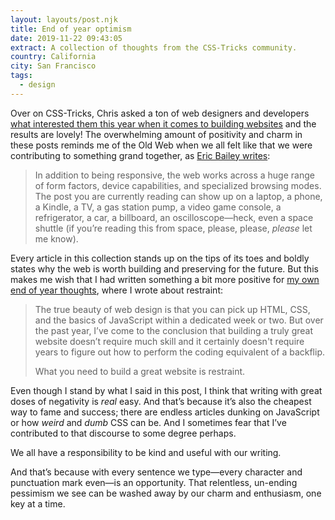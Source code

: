 ```yaml
---
layout: layouts/post.njk
title: End of year optimism
date: 2019-11-22 09:43:05
extract: A collection of thoughts from the CSS-Tricks community.
country: California
city: San Francisco
tags:
  - design
---
```


Over on CSS-Tricks, Chris asked a ton of web designers and developers [what interested them this year when it comes to building websites](https://css-tricks.com/category/2019-end-of-year-thoughts/) and the results are lovely! The overwhelming amount of positivity and charm in these posts reminds me of the Old Web when we all felt like that we were contributing to something grand together, as [Eric Bailey writes](https://css-tricks.com/what-the-web-still-is/):

> In addition to being responsive, the web works across a huge range of form factors, device capabilities, and specialized browsing modes. The post you are currently reading can show up on a laptop, a phone, a Kindle, a TV, a gas station pump, a video game console, a refrigerator, a car, a billboard, an oscilloscope—heck, even a space shuttle (if you’re reading this from space, please, please, _please_ let me know).

Every article in this collection stands up on the tips of its toes and boldly states why the web is worth building and preserving for the future. But this makes me wish that I had written something a bit more positive for [my own end of year thoughts](https://css-tricks.com/no-absolutely-not/), where I wrote about restraint:

> The true beauty of web design is that you can pick up HTML, CSS, and the basics of JavaScript within a dedicated week or two. But over the past year, I’ve come to the conclusion that building a truly great website doesn’t require much skill and it certainly doesn't require years to figure out how to perform the coding equivalent of a backflip.
>
> What you need to build a great website is restraint.

Even though I stand by what I said in this post, I think that writing with great doses of negativity is _real_ easy. And that’s because it’s also the cheapest way to fame and success; there are endless articles dunking on JavaScript or how _weird_ and _dumb_ CSS can be. And I sometimes fear that I’ve contributed to that discourse to some degree perhaps.

We all have a responsibility to be kind and useful with our writing.

And that’s because with every sentence we type—every character and punctuation mark even—is an opportunity. That relentless, un-ending pessimism we see can be washed away by our charm and enthusiasm, one key at a time.
